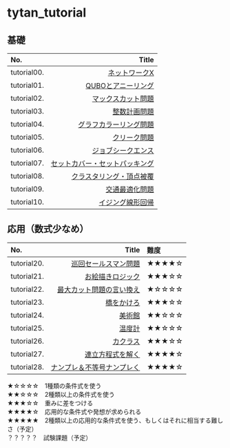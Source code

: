 # tytan_tutorial

基礎
-------------

|No.|Title|
|:--|--:|
|tutorial00.|<a href="tutorial/tutorial00_networkx.ipynb">ネットワークX</a>|
|tutorial01.|<a href="tutorial/tutorial01_qubo.ipynb">QUBOとアニーリング</a>|
|tutorial02.|<a href="tutorial/tutorial02_maxcut.ipynb">マックスカット問題</a>|
|tutorial03.|<a href="tutorial/tutorial03_bil.ipynb">整数計画問題</a>|
|tutorial04.|<a href="tutorial/tutorial04_graphcoloring.ipynb">グラフカラーリング問題</a>|
|tutorial05.|<a href="tutorial/tutorial05_cliques.ipynb">クリーク問題</a>|
|tutorial06.|<a href="tutorial/tutorial06_job_sequencing_problem.ipynb">ジョブシークエンス</a>|
|tutorial07.|<a href="tutorial/tutorial07_setcover_setpacking.ipynb">セットカバー・セットパッキング</a>|
|tutorial08.|<a href="tutorial/tutorial08_clustering_vertex_cover.ipynb">クラスタリング・頂点被覆</a>|
|tutorial09.|<a href="tutorial/tutorial09_trafficflow_optimization.ipynb">交通最適化問題</a>|
|tutorial10.|<a href="tutorial/tutorial10_liner_reg.ipynb">イジング線形回帰</a>|

応用（数式少なめ）
-------------

|No.|Title|難度|
|:--|--:|:--|
|tutorial20.|<a href="tutorial/tutorial20_巡回セールスマン問題.ipynb">巡回セールスマン問題</a>|★★★★☆|
|tutorial21.|<a href="tutorial/tutorial21_お絵かきロジック.ipynb">お絵描きロジック</a>|★★★☆☆|
|tutorial22.|<a href="tutorial/tutorial22_最大カット問題の言い換え.ipynb">最大カット問題の言い換え</a>|★☆☆☆☆|
|tutorial23.|<a href="tutorial/tutorial23_橋をかけろ.ipynb">橋をかけろ</a>|★★★☆☆|
|tutorial24.|<a href="tutorial/tutorial24_美術館.ipynb">美術館</a>|★★☆☆☆|
|tutorial25.|<a href="tutorial/tutorial25_温度計.ipynb">温度計</a>|★★☆☆☆|
|tutorial26.|<a href="tutorial/tutorial26_カクラス.ipynb">カクラス</a>|★★★☆☆|
|tutorial27.|<a href="tutorial/tutorial27_連立方程式を解く.ipynb">連立方程式を解く</a>|★★★★☆|
|tutorial28.|<a href="tutorial/tutorial28_ナンプレ＆不等号ナンプレ.ipynb">ナンプレ＆不等号ナンプレく</a>|★★★★☆|

★☆☆☆☆　1種類の条件式を使う<br>
★★☆☆☆　2種類以上の条件式を使う<br>
★★★☆☆　重みに差をつける<br>
★★★★☆　応用的な条件式や発想が求められる<br>
★★★★★　2種類以上の応用的な条件式を使う、もしくはそれに相当する難しさ（予定）<br>
？？？？？　試験課題（予定）<br>
